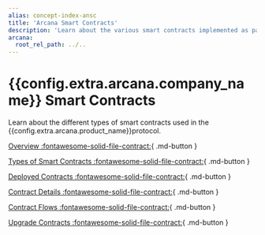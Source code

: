 ```yaml
---
alias: concept-index-ansc
title: 'Arcana Smart Contracts'
description: 'Learn about the various smart contracts implemented as part of the Arcana Network protocol.'
arcana:
  root_rel_path: ../..
---
```


# {{config.extra.arcana.company_name}} Smart Contracts

Learn about the different types of smart contracts used in the {{config.extra.arcana.product_name}}protocol.

[Overview :fontawesome-solid-file-contract:](./an_smart_contracts.md){ .md-button }

[Types of Smart Contracts :fontawesome-solid-file-contract:](./an_smartc_types.md){ .md-button }

[Deployed Contracts :fontawesome-solid-file-contract:](./an_smartc_deployed.md){ .md-button }

[Contract Details :fontawesome-solid-file-contract:](./an_smartc_details.md){ .md-button }

[Contract Flows :fontawesome-solid-file-contract:](./an_smartc_flows.md){ .md-button }

[Upgrade Contracts :fontawesome-solid-file-contract:](./an_smartc_upgrades.md){ .md-button }
